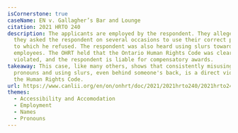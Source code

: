 ```yaml
---
isCornerstone: true
caseName: EN v. Gallagher’s Bar and Lounge
citation: 2021 HRTO 240
description: The applicants are employed by the respondent. They allege that
  they asked the respondent on several occasions to use their correct pronouns,
  to which he refused. The respondent was also heard using slurs towards the
  employees. The OHRT held that the Ontario Human Rights Code was clearly
  violated, and the respondent is liable for compensatory awards.
takeaway: This case, like many others, shows that consistently misusing gender
  pronouns and using slurs, even behind someone's back, is a direct violation of
  the Human Rights Code.
url: https://www.canlii.org/en/on/onhrt/doc/2021/2021hrto240/2021hrto240.html?searchUrlHash=AAAAAQBPImdlbmRlciBleHByZXNzaW9uIiwgImdlbmRlciBpZGVudGl0eSIsICJnZW5kZXIiLCAiZGlzY3JpbWluYXRpb24iLCB0cmFuc2dlbmRlcgAAAAAB&resultIndex=9
themes:
  - Accessibility and Accomodation
  - Employment
  - Names
  - Pronouns
---
```

